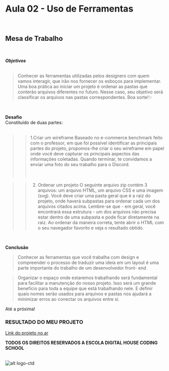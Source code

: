 # __Aula 02 - Uso de Ferramentas__

<br>

## __Mesa de Trabalho__

<br>

__*Objetivos*__ 
<br><br>
>Conhecer as ferramentas utilizadas pelos designers com quem vamos interagir, que irão nos fornecer os esboços para implementar. 
Uma boa prática ao iniciar um projeto é ordenar as pastas que conterão arquivos diferentes no futuro. Nesse caso, seu objetivo será classificar os arquivos nas pastas correspondentes. 
Boa sorte!✨ 


<br>

  __Desafio__
  <br>
Constituído de duas partes: 
 <br> <br>
 
 
 
>>1.Criar um wireframe 
Baseado no e-commerce benchmark feito com o professor, em que foi possível identificar as principais partes do projeto, propomos-lhe criar o seu wireframe em papel onde você deve capturar os principais aspectos das informações coletadas. Quando terminar, te convidamos a enviar uma foto do seu trabalho para o Discord. 
<br><br><br>

>>2. Ordenar um projeto
O seguinte arquivo zip contém 3 arquivos: um arquivo HTML, um arquivo CSS e uma imagem (svg). Você deve criar uma pasta geral que é a raiz do projeto, onde haverá subpastas para ordenar cada um dos arquivos citados acima. Lembre-se que - em geral, você encontrará essa estrutura - um dos arquivos não precisa estar dentro de uma subpasta e pode ficar diretamente na raiz. Ao ordenar da maneira correta, tente abrir o HTML com o seu navegador favorito e veja o resultado obtido.
<br>


__Conclusão__ 

>Conhecer as ferramentas que você trabalha com design e compreender o processo de traduzir uma ideia em um layout é uma parte importante do trabalho de um desenvolvedor front- end 

>Organizar o espaço onde estaremos trabalhando será fundamental para facilitar a manutenção do nosso projeto. Isso será um grande benefício para toda a equipe que está trabalhando nele. E definir quais nomes serão usados ​​para arquivos e pastas nos ajudará a minimizar erros ao conectar os arquivos entre si. 

Até a próxima! 

### RESULTADO DO MEU PROJETO 
[Link do projeto no ar](https://soareslil.github.io/ctd-1bi-frontend1-a4-html/)


__TODOS OS DIREITOS RESERVADOS A ESCOLA DIGITAL HOUSE CODING SCHOOL__
<br> <br>

![alt logo-ctd](https://vidadeempresa.com.br/wp-content/uploads/2021/02/curso.png)
